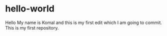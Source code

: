 # hello-world
Hello
My name is Komal and this is my first edit which I am going to commit.
This is my first repository.
